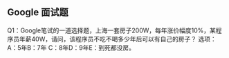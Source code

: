 ## Google 面试题
>>
  Q1：Google笔试的一道选择题，上海一套房子200W，每年涨价幅度10%，某程序员年薪40W，请问，该程序员不吃不喝多少年后可以有自己的房子？
      选项：A：5年B：7年 C：8年D：9年E：到死都没房。

